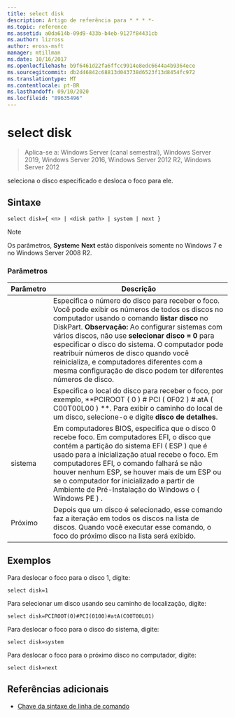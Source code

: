 ```yaml
---
title: select disk
description: Artigo de referência para * * * *-
ms.topic: reference
ms.assetid: a0da614b-09d9-433b-b4eb-9127f84431cb
ms.author: lizross
author: eross-msft
manager: mtillman
ms.date: 10/16/2017
ms.openlocfilehash: b9f6461d22fa6ffcc9914e8edc6644a4b9364ece
ms.sourcegitcommit: db2d46842c68813d043738d6523f13d8454fc972
ms.translationtype: MT
ms.contentlocale: pt-BR
ms.lasthandoff: 09/10/2020
ms.locfileid: "89635496"
---
```

# <a name="select-disk"></a>select disk

> Aplica-se a: Windows Server (canal semestral), Windows Server 2019, Windows Server 2016, Windows Server 2012 R2, Windows Server 2012

seleciona o disco especificado e desloca o foco para ele.



## <a name="syntax"></a>Sintaxe

```
select disk={ <n> | <disk path> | system | next }
```

> [!NOTE]
> Os **<disk path>** parâmetros, **System**e **Next** estão disponíveis somente no Windows 7 e no Windows Server 2008 R2.

### <a name="parameters"></a>Parâmetros

|  Parâmetro  |                                                                                                                                                                                                            Descrição                                                                                                                                                                                                            |
|-------------|-----------------------------------------------------------------------------------------------------------------------------------------------------------------------------------------------------------------------------------------------------------------------------------------------------------------------------------------------------------------------------------------------------------------------------------|
|     <n>     | Especifica o número do disco para receber o foco. Você pode exibir os números de todos os discos no computador usando o comando **listar disco** no DiskPart. **Observação:** Ao configurar sistemas com vários discos, não use **selecionar disco \= 0** para especificar o disco do sistema. O computador pode reatribuir números de disco quando você reinicializa, e computadores diferentes com a mesma configuração de disco podem ter diferentes números de disco. |
| <disk path> |                                                                                                                 Especifica o local do disco para receber o foco, por exemplo, **PCIROOT \( 0 \) \# PCI \( 0F02 \) \# atA \( C00T00L00 \) **. Para exibir o caminho do local de um disco, selecione-o e digite **disco de detalhes**.                                                                                                                  |
|   sistema    |                                 Em computadores BIOS, especifica que o disco 0 recebe foco. Em computadores EFI, o disco que contém a partição do sistema EFI \( ESP \) que é usado para a inicialização atual recebe o foco. Em computadores EFI, o comando falhará se não houver nenhum ESP, se houver mais de um ESP ou se o computador for inicializado a partir de Ambiente de Pré-Instalação do Windows o \( Windows PE \) .                                  |
|    Próximo     |                                                                                                                                     Depois que um disco é selecionado, esse comando faz a iteração em todos os discos na lista de discos. Quando você executar esse comando, o foco do próximo disco na lista será exibido.                                                                                                                                      |

## <a name="examples"></a>Exemplos
Para deslocar o foco para o disco 1, digite:

```
select disk=1
```

Para selecionar um disco usando seu caminho de localização, digite:

```
select disk=PCIROOT(0)#PCI(0100)#atA(C00T00L01)
```

Para deslocar o foco para o disco do sistema, digite:

```
select disk=system
```

Para deslocar o foco para o próximo disco no computador, digite:

```
select disk=next
```

## <a name="additional-references"></a>Referências adicionais
- [Chave da sintaxe de linha de comando](command-line-syntax-key.md)




